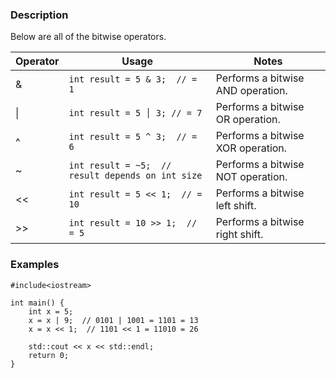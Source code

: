 ### Description
Below are all of the bitwise operators.

|Operator|Usage|Notes|
|-|-|-|
|&|`int result = 5 & 3;  // = 1`|Performs a bitwise AND operation.|
|\||`int result = 5 │ 3; // = 7`|Performs a bitwise OR operation.|
|^|`int result = 5 ^ 3;  // = 6`|Performs a bitwise XOR operation.|
|~|`int result = ~5;  // result depends on int size`|Performs a bitwise NOT operation.|
|<<|`int result = 5 << 1;  // = 10`|Performs a bitwise left shift.|
|>>|`int result = 10 >> 1;  // = 5`|Performs a bitwise right shift.|

### Examples
```run-cpp
#include<iostream>

int main() {
	int x = 5;
	x = x | 9;  // 0101 | 1001 = 1101 = 13
	x = x << 1;  // 1101 << 1 = 11010 = 26
	
	std::cout << x << std::endl;
	return 0;
}
```
